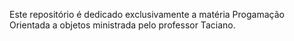 Este repositório é dedicado exclusivamente a matéria Progamação Orientada a objetos ministrada pelo professor Taciano.
